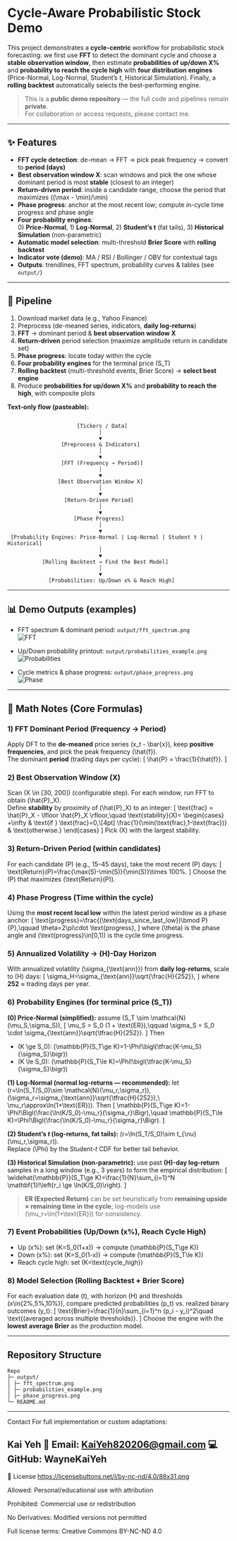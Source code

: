 # Cycle-Aware Probabilistic Stock Demo

This project demonstrates a **cycle-centric** workflow for probabilistic stock forecasting:
we first use **FFT** to detect the dominant cycle and choose a **stable observation window**,
then estimate **probabilities of up/down X%** and **probability to reach the cycle high**
with **four distribution engines** (Price-Normal, Log-Normal, Student’s *t*, Historical Simulation).
Finally, a **rolling backtest** automatically selects the best-performing engine.

> This is a **public demo repository** — the full code and pipelines remain **private**.  
> For collaboration or access requests, please contact me.

---

## ✨ Features

- **FFT cycle detection**: de-mean → FFT → pick peak frequency → convert to **period (days)**
- **Best observation window X**: scan windows and pick the one whose dominant period is most **stable** (closest to an integer)
- **Return-driven period**: inside a candidate range, choose the period that maximizes \((\max - \min)/\min\)
- **Phase progress**: anchor at the most recent low; compute in-cycle time progress and phase angle
- **Four probability engines**:  
  0) **Price-Normal**, 1) **Log-Normal**, 2) **Student’s t** (fat tails), 3) **Historical Simulation** (non-parametric)
- **Automatic model selection**: multi-threshold **Brier Score** with **rolling backtest**
- **Indicator vote (demo)**: MA / RSI / Bollinger / OBV for contextual tags
- **Outputs**: trendlines, FFT spectrum, probability curves & tables (see `output/`)

---

## 🧱 Pipeline

1. Download market data (e.g., Yahoo Finance)  
2. Preprocess (de-meaned series, indicators, **daily log-returns**)  
3. **FFT** → dominant period & **best observation window X**  
4. **Return-driven** period selection (maximize amplitude return in candidate set)  
5. **Phase progress**: locate today within the cycle  
6. **Four probability engines** for the terminal price \(S_T\)  
7. **Rolling backtest** (multi-threshold events, Brier Score) → **select best engine**  
8. Produce **probabilities for up/down X%** and **probability to reach the high**, with composite plots

**Text-only flow (pasteable):**

```

                      [Tickers / Data]
                             │
                             ▼
                 [Preprocess & Indicators]
                             │
                             ▼
                 [FFT (Frequency → Period)]
                             │
                             ▼
                [Best Observation Window X]
                             │
                             ▼
                  [Return-Driven Period]
                             │
                             ▼
                     [Phase Progress]
                             │
                             ▼
 [Probability Engines: Price-Normal | Log-Normal | Student t | Historical]
                             │
                             ▼
           [Rolling Backtest → Find the Best Model]
                             │
                             ▼
             [Probabilities: Up/Down x% & Reach High]

```


---

## 📊 Demo Outputs (examples)

- FFT spectrum & dominant period: `output/fft_spectrum.png`  
  ![FFT](output/fft.PNG)

- Up/Down probability printout: `output/probabilities_example.png`  
  ![Probabilities](output/prob.PNG)

- Cycle metrics & phase progress: `output/phase_progress.png`  
  ![Phase](output/pERIOD.PNG)
---

## 🧮 Math Notes (Core Formulas)

### 1) FFT Dominant Period (Frequency → Period)
Apply DFT to the **de-meaned** price series \(x_t - \bar{x}\), keep **positive frequencies**, and pick the peak frequency \(\hat{f}\).  
The dominant **period** (trading days per cycle):
\[
\hat{P} = \frac{1}{\hat{f}}.
\]

### 2) Best Observation Window \(X\)
Scan \(X \in [30, 200]\) (configurable step). For each window, run FFT to obtain \(\hat{P}_X\).  
Define **stability** by proximity of \(\hat{P}_X\) to an integer:
\[
\text{frac} = \hat{P}_X - \lfloor \hat{P}_X \rfloor,\quad
\text{stability}(X)=
\begin{cases}
+\infty & \text{if } \text{frac}=0,\\[4pt]
\frac{1}{\min(\text{frac},1-\text{frac})} & \text{otherwise.}
\end{cases}
\]
Pick \(X\) with the largest stability.

### 3) Return-Driven Period (within candidates)
For each candidate \(P\) (e.g., 15–45 days), take the most recent \(P\) days:
\[
\text{Return}(P)=\frac{\max(S)-\min(S)}{\min(S)}\times 100\%.
\]
Choose the \(P\) that maximizes \(\text{Return}(P)\).

### 4) Phase Progress (Time within the cycle)
Using the **most recent local low** within the latest period window as a phase anchor:
\[
\text{progress}=\frac{(\text{days\_since\_last\_low})\bmod P}{P},\qquad
\theta=2\pi\cdot \text{progress},
\]
where \(\theta\) is the phase angle and \(\text{progress}\in[0,1)\) is the cycle time progress.

### 5) Annualized Volatility → \(H\)-Day Horizon
With annualized volatility \(\sigma_{\text{ann}}\) from **daily log-returns**, scale to \(H\) days:
\[
\sigma_H=\sigma_{\text{ann}}\sqrt{\frac{H}{252}},
\]
where **252** ≈ trading days per year.

### 6) Probability Engines (for terminal price \(S_T\))

**(0) Price-Normal (simplified):** assume \(S_T \sim \mathcal{N}(\mu_S,\sigma_S)\),
\[
\mu_S = S_0 (1 + \text{ER}),\qquad
\sigma_S = S_0 \cdot \sigma_{\text{ann}}\sqrt{\tfrac{H}{252}}.
\]
Then
- \(K \ge S_0\): \(\mathbb{P}(S_T\ge K)=1-\Phi\!\bigl(\tfrac{K-\mu_S}{\sigma_S}\bigr)\)
- \(K \le S_0\): \(\mathbb{P}(S_T\le K)=\Phi\!\bigl(\tfrac{K-\mu_S}{\sigma_S}\bigr)\)

**(1) Log-Normal (normal log-returns — recommended):** let \(r=\ln(S_T/S_0)\sim \mathcal{N}(\mu_r,\sigma_r)\),  
\(\sigma_r=\sigma_{\text{ann}}\sqrt{\tfrac{H}{252}},\ \mu_r\approx\ln(1+\text{ER})\). Then
\[
\mathbb{P}(S_T\ge K)=1-\Phi\!\Bigl(\frac{\ln(K/S_0)-\mu_r}{\sigma_r}\Bigr),\quad
\mathbb{P}(S_T\le K)=\Phi\!\Bigl(\frac{\ln(K/S_0)-\mu_r}{\sigma_r}\Bigr).
\]

**(2) Student’s *t* (log-returns, fat tails):** \(r=\ln(S_T/S_0)\sim t_{\nu}(\mu_r,\sigma_r)\).  
Replace \(\Phi\) by the Student-*t* CDF for better tail behavior.

**(3) Historical Simulation (non-parametric):** use past **\(H\)-day log-return** samples in a long window (e.g., 3 years) to form the empirical distribution:
\[
\widehat{\mathbb{P}}(S_T\ge K)=\frac{1}{N}\sum_{i=1}^N \mathbf{1}\!\left\{r_i \ge \ln(K/S_0)\right\}.
\]

> **ER (Expected Return)** can be set heuristically from **remaining upside × remaining time in the cycle**; log-models use \(\mu_r=\ln(1+\text{ER})\) for consistency.

### 7) Event Probabilities (Up/Down \(x\%\), Reach Cycle High)
- Up \(x\%\): set \(K=S_0(1+x)\) → compute \(\mathbb{P}(S_T\ge K)\)  
- Down \(x\%\): set \(K=S_0(1-x)\) → compute \(\mathbb{P}(S_T\le K)\)  
- Reach cycle high: set \(K=\text{cycle\_high}\)

### 8) Model Selection (Rolling Backtest + Brier Score)
For each evaluation date \(t\), with horizon \(H\) and thresholds \(x\in\{2\%,5\%,10\%\}\), compare predicted probabilities \(p_t\) vs. realized binary outcomes \(y_t\):
\[
\text{Brier}=\frac{1}{n}\sum_{i=1}^n (p_i - y_i)^2\quad \text{(averaged across multiple thresholds)}.
\]
Choose the engine with the **lowest average Brier** as the production model.

---

##  Repository Structure


```
Repo
├─ output/
│ ├─ fft_spectrum.png
│ ├─ probabilities_example.png
│ ├─ phase_progress.png
└─ README.md

```

---
Contact
For full implementation or custom adaptations:

Kai Yeh
📧 Email: KaiYeh820206@gmail.com
💻 GitHub: WayneKaiYeh
---
📄 License
https://licensebuttons.net/l/by-nc-nd/4.0/88x31.png

Allowed: Personal/educational use with attribution

Prohibited: Commercial use or redistribution

No Derivatives: Modified versions not permitted

Full license terms: Creative Commons BY-NC-ND 4.0
